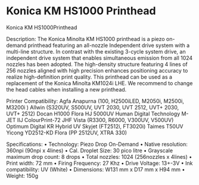 # Konica KM HS1000 Printhead

Konica KM HS1000Printhead

Description:
The Konica Minolta KM HS1000 printhead is a piezo on-demand printhead featuring an all-nozzle Independent drive system with a multi-line structure. In contrast with the existing 3-cycle system drive, an independent drive system that enables simultaneous emission from all 1024 nozzles has been adopted. The high-density structure featuring 4 lines of 256 nozzles aligned with high precision enhances positioning accuracy to realize high-definition print quality.
This printhead can be used as a replacement of the Konica Minolta KM1024i LHE.
We recommend to change the head cables when installing a new printhead.

Printer Compatibility:
Agfa Anapurna (100, H2500iLED, M2050i, M2500i, M3200i )
Allwin (S320UV, S500UV, UVT 2030, UVT 2512, UVT+ 2030, UVT+ 2512)
Docan H1000
Flora HJ 5000UV
Human Digital Technology M-JET
IIJ ColourPrint-72
JHF Vista (R3300, R6000, V300UV, V500UV)
Optimum Digital KR Hybrid UV
Skyjet (FT2512i, FT3020i)
Taimes T50UV
Yicong YD2512-KD
Flora (PP 2512UV, XTRA 330)

Specifications:
• Technology: Piezo Drop On-Demand
• Native resolution: 360npi (90npi x 4lines)
• Cal. Droplet Size: 30 pico litre
• Grayscale maximum drop count: 8 drops
• Total nozzles: 1024 (256nozzles x 4lines)
• Print width: 72 mm
• Firing Frequency: 27 Khz
• Drive Voltage: 13+-3V
• Ink compatibility: UV (White)
• Dimensions: W131 mm x D17 mm x H94 mm
• Weight: 150g
